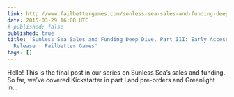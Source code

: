 ```yaml
---
link: http://www.failbettergames.com/sunless-sea-sales-and-funding-deep-dive-part-iii-early-access-and-final-release/
date: 2015-03-29 16:08 UTC
# published: false
published: true
title: 'Sunless Sea Sales and Funding Deep Dive, Part III: Early Access and Final
  Release · Failbetter Games'
tags: []
---
```


Hello! This is the final post in our series on Sunless Sea’s sales and funding. So far, we’ve covered Kickstarter in part I and pre-orders and Greenlight in…
